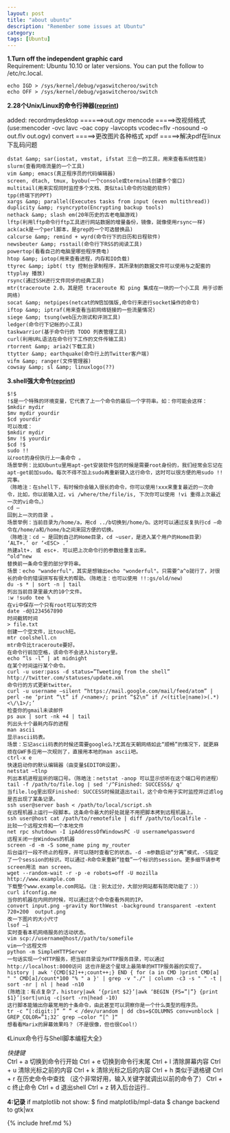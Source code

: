 ```yaml
---
layout: post
title: "about ubuntu"
description: "Remember some issues at Ubuntu"
category: 
tags: [Ubuntu]
---
```


__1.Turn off the independent graphic card__  
Requirement: Ubuntu 10.10 or later versions. You can put the follow to /etc/rc.local.   

    echo IGD > /sys/kernel/debug/vgaswitcheroo/switch
    echo OFF > /sys/kernel/debug/vgaswitcheroo/switch 

__2.28个Unix/Linux的命令行神器([reprint](http://coolshell.cn/articles/7829.html))__

added:
    recordmydesktop ======>out.ogv
    mencode =====>改视频格式
    (use:mencoder -ovc lavc -oac copy -lavcopts vcodec=flv -nosound -o out.flv out.ogv)
    convert =====>更改图片各种格式
    xpdf =====>解决pdf在linux下乱码问题

    dstat &amp; sar(iostat, vmstat, ifstat 三合一的工具，用来查看系统性能)
    slurm(查看网络流量的一个工具)
    vim &amp; emacs(真正程序员的代码编辑器)
    screen, dtach, tmux, byobu(一个console或terminal创建多个窗口)
    multitail(用来实现同时监控多个文档、类似tail命令的功能的软件)
    tpp(终端下的PPT)
    xargs &amp; parallel(Executes tasks from input (even multithread))
    duplicity &amp; rsyncrypto(Encrypting backup tools)
    nethack &amp; slash em(20年历史的古老电脑游戏)
    lftp(利用lftp命令行ftp工具进行网站数据的增量备份，镜像，就像使用rsync一样)
    ack(ack是一个perl脚本，是grep的一个可选替换品)
    calcurse &amp; remind + wyrd(命令行下的日历和日程软件)
    newsbeuter &amp; rsstail(命令行下RSS的阅读工具)
    powertop(看看自己的电脑里哪些程序费电)
    htop &amp; iotop(用来查看进程，内存和IO负载)
    ttyrec &amp; ipbt( tty 控制台录制程序，其所录制的数据文件可以使用与之配套的 ttyplay 播放)
    rsync(通过SSH进行文件同步的经典工具)
    mtr(traceroute 2.0，其是把 traceroute 和 ping 集成在一块的一个小工具 用于诊断网络)
    socat &amp; netpipes(netcat的N倍加强版,命令行来进行socket操作的命令)
    iftop &amp; iptraf(用来查看当前网络链接的一些流量情况)
    siege &amp; tsung(web压力测试和评测工具)
    ledger(命令行下记帐的小工具)
    taskwarrior(基于命令行的 TODO 列表管理工具)
    curl(利用URL语法在命令行下工作的文件传输工具)
    rtorrent &amp; aria2(下载工具)
    ttytter &amp; earthquake(命令行上的Twitter客户端)
    vifm &amp; ranger(文件管理器)
    cowsay &amp; sl &amp; linuxlogo(??)

__3.shell强大命令([reprint](http://coolshell.cn/articles/8619.html))__  

    $!$
    !$是一个特殊的环境变量，它代表了上一个命令的最后一个字符串。如：你可能会这样：
    $mkdir mydir
    $mv mydir yourdir
    $cd yourdir
    可以改成：
    $mkdir mydir
    $mv !$ yourdir
    $cd !$
    sudo !!
    以root的身份执行上一条命令 。
    场景举例：比如Ubuntu里用apt-get安装软件包的时候是需要root身份的，我们经常会忘记在apt-get前加sudo。每次不得不加上sudo再重新键入这行命令，这时可以很方便的用sudo !!完事。
    （陈皓注：在shell下，有时候你会输入很长的命令，你可以使用!xxx来重复最近的一次命令，比如，你以前输入过，vi /where/the/file/is, 下次你可以使用 !vi 重得上次最近一次的vi命令。）
    cd –
    回到上一次的目录 。
    场景举例：当前目录为/home/a，用cd ../b切换到/home/b。这时可以通过反复执行cd –命令在/home/a和/home/b之间来回方便的切换。
    （陈皓注：cd ~ 是回到自己的Home目录，cd ~user，是进入某个用户的Home目录）
    ‘ALT+.’ or ‘<ESC> .’
    热建alt+. 或 esc+. 可以把上次命令行的参数给重复出来。
    ^old^new
    替换前一条命令里的部分字符串。
    场景：echo "wanderful"，其实是想输出echo "wonderful"。只需要^a^o就行了，对很长的命令的错误拼写有很大的帮助。（陈皓注：也可以使用 !!:gs/old/new）
    du -s * | sort -n | tail
    列出当前目录里最大的10个文件。
    :w !sudo tee %
    在vi中保存一个只有root可以写的文件
    date -d@1234567890
    时间截转时间
    > file.txt
    创建一个空文件，比touch短。
    mtr coolshell.cn
    mtr命令比traceroute要好。
    在命令行前加空格，该命令不会进入history里。
    echo “ls -l” | at midnight
    在某个时间运行某个命令。
    curl -u user:pass -d status=”Tweeting from the shell” http://twitter.com/statuses/update.xml
    命令行的方式更新twitter。
    curl -u username –silent “https://mail.google.com/mail/feed/atom” | perl -ne ‘print “\t” if /<name>/; print “$2\n” if /<(title|name)>(.*)<\/\1>/;’
    检查你的gmail未读邮件
    ps aux | sort -nk +4 | tail
    列出头十个最耗内存的进程
    man ascii
    显示ascii码表。
    场景：忘记ascii码表的时候还需要google么?尤其在天朝网络如此“顺畅”的情况下，就更麻烦在GWF多应用一次规则了，直接用本地的man ascii吧。
    ctrl-x e
    快速启动你的默认编辑器（由变量$EDITOR设置）。
    netstat –tlnp
    列出本机进程监听的端口号。（陈皓注：netstat -anop 可以显示侦听在这个端口号的进程）
    tail -f /path/to/file.log | sed '/^Finished: SUCCESS$/ q'
    当file.log里出现Finished: SUCCESS时候就退出tail，这个命令用于实时监控并过滤log是否出现了某条记录。
    ssh user@server bash < /path/to/local/script.sh
    在远程机器上运行一段脚本。这条命令最大的好处就是不用把脚本拷到远程机器上。
    ssh user@host cat /path/to/remotefile | diff /path/to/localfile -
    比较一个远程文件和一个本地文件
    net rpc shutdown -I ipAddressOfWindowsPC -U username%password
    远程关闭一台Windows的机器
    screen -d -m -S some_name ping my_router
    后台运行一段不终止的程序，并可以随时查看它的状态。-d -m参数启动“分离”模式，-S指定了一个session的标识。可以通过-R命令来重新“挂载”一个标识的session。更多细节请参考screen用法 man screen。
    wget --random-wait -r -p -e robots=off -U mozilla http://www.example.com
    下载整个www.example.com网站。（注：别太过分，大部分网站都有防爬功能了：））
    curl ifconfig.me
    当你的机器在内网的时候，可以通过这个命令查看外网的IP。
    convert input.png -gravity NorthWest -background transparent -extent 720×200  output.png
    改一下图片的大小尺寸
    lsof –i
    实时查看本机网络服务的活动状态。
    vim scp://username@host//path/to/somefile
    vim一个远程文件
    python -m SimpleHTTPServer
    一句话实现一个HTTP服务，把当前目录设为HTTP服务目录，可以通过http://localhost:8000访问 这也许是这个星球上最简单的HTTP服务器的实现了。
    history | awk '{CMD[$2]++;count++;} END { for (a in CMD )print CMD[a] " " CMD[a]/count*100 "% " a }' | grep -v "./" | column -c3 -s " " -t | sort -nr | nl | head -n10
    (陈皓注：有点复杂了，history|awk ‘{print $2}’|awk ‘BEGIN {FS=”|”} {print $1}’|sort|uniq -c|sort -rn|head -10)
    这行脚本能输出你最常用的十条命令，由此甚至可以洞察你是一个什么类型的程序员。
    tr -c “[:digit:]” ” ” < /dev/urandom | dd cbs=$COLUMNS conv=unblock | GREP_COLOR=”1;32″ grep –color “[^ ]“
    想看看Marix的屏幕效果吗？（不是很像，但也很Cool!）

《Linux命令行与Shell脚本编程大全》

_快捷键_  
    Ctrl + a 切换到命令行开始
    Ctrl + e 切换到命令行末尾
    Ctrl + l 清除屏幕内容
    Ctrl + u 清除光标之前的内容
    Ctrl + k 清除光标之后的内容
    Ctrl + h 类似于退格键
    Ctrl + r 在历史命令中查找 （这个非常好用，输入关键字就调出以前的命令了）
    Ctrl + c 终止命令
    Ctrl + d 退出shell
    Ctrl + z 转入后台运行..

__4:记录__
    if matplotlib not show:
    $ find matplotlib/mpl-data
    $ change backend to gtk|wx

{% include href.md %}
